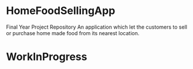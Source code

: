 # HomeFoodSellingApp
Final Year Project Repository
An application which let the customers to sell or purchase home made food from its nearest location.

# WorkInProgress
